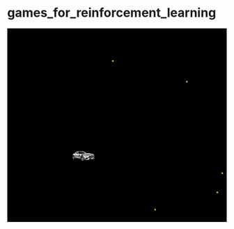 # games_for_reinforcement_learning
![alt text](https://github.com/natureofnature/games_for_reinforcement_learning/blob/master/pictures/example.png)
